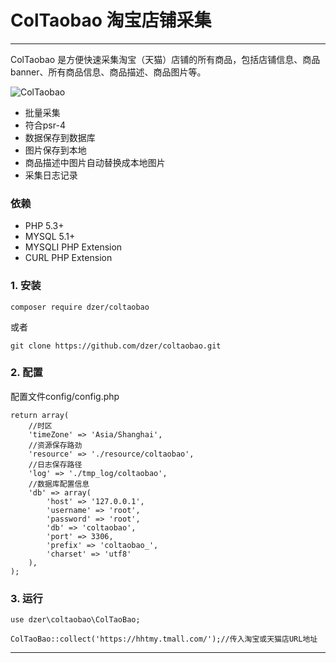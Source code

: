 # ColTaobao 淘宝店铺采集

------

ColTaobao 是方便快速采集淘宝（天猫）店铺的所有商品，包括店铺信息、商品banner、所有商品信息、商品描述、商品图片等。

![ColTaobao](https://pupapi.com/site/img/logo4_200x200.png)

- 批量采集
- 符合psr-4
- 数据保存到数据库
- 图片保存到本地
- 商品描述中图片自动替换成本地图片
- 采集日志记录

### 依赖

- PHP 5.3+
- MYSQL 5.1+
- MYSQLI PHP Extension
- CURL PHP Extension

### 1. 安装

```
composer require dzer/coltaobao

```
或者
```
git clone https://github.com/dzer/coltaobao.git
```
### 2. 配置

配置文件config/config.php
```
return array(
    //时区
    'timeZone' => 'Asia/Shanghai',
    //资源保存路劲
    'resource' => './resource/coltaobao',
    //日志保存路径
    'log' => './tmp_log/coltaobao',
    //数据库配置信息
    'db' => array(
        'host' => '127.0.0.1',
        'username' => 'root',
        'password' => 'root',
        'db' => 'coltaobao',
        'port' => 3306,
        'prefix' => 'coltaobao_',
        'charset' => 'utf8'
    ),
);
```

### 3. 运行
```
use dzer\coltaobao\ColTaoBao;

ColTaoBao::collect('https://hhtmy.tmall.com/');//传入淘宝或天猫店URL地址
```
------

